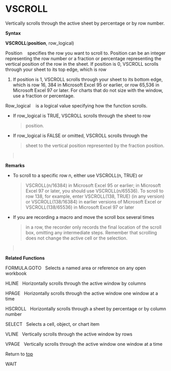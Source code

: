VSCROLL
=======

Vertically scrolls through the active sheet by percentage or by row
number.

**Syntax**

**VSCROLL**(**position**, row\_logical)

Position    specifies the row you want to scroll to. Position can be an
integer representing the row number or a fraction or percentage
representing the vertical position of the row in the sheet. If position
is 0, VSCROLL scrolls through your sheet to its top edge, which is row
1. If position is 1, VSCROLL scrolls through your sheet to its bottom
edge, which is row 16, 384 in Microsoft Excel 95 or earlier, or row
65,536 in Microsoft Excel 97 or later. For charts that do not size with
the window, use a fraction or percentage.

Row\_logical    is a logical value specifying how the function scrolls.

-   If row\_logical is TRUE, VSCROLL scrolls through the sheet to row
    > position.

-   If row\_logical is FALSE or omitted, VSCROLL scrolls through the
    > sheet to the vertical position represented by the fraction
    > position.

>  

**Remarks**

-   To scroll to a specific row n, either use VSCROLL(n, TRUE) or
    > VSCROLL(n/16384) in Microsoft Excel 95 or earlier; in Microsoft
    > Excel 97 or later, you should use VSCROLL(n/65536). To scroll to
    > row 138, for example, enter VSCROLL(138, TRUE) (in any version) or
    > VSCROLL(138/16384) in earlier versions of Microsoft Excel or
    > VSCROLL(138/65536) in Microsoft Excel 97 or later

-   If you are recording a macro and move the scroll box several times
    > in a row, the recorder only records the final location of the
    > scroll box, omitting any intermediate steps. Remember that
    > scrolling does not change the active cell or the selection.

>  

**Related Functions**

FORMULA.GOTO   Selects a named area or reference on any open workbook

HLINE   Horizontally scrolls through the active window by columns

HPAGE   Horizontally scrolls through the active window one window at a
time

HSCROLL   Horizontally scrolls through a sheet by percentage or by
column number

SELECT   Selects a cell, object, or chart item

VLINE   Vertically scrolls through the active window by rows

VPAGE   Vertically scrolls through the active window one window at a
time

Return to [top](#T)

WAIT

